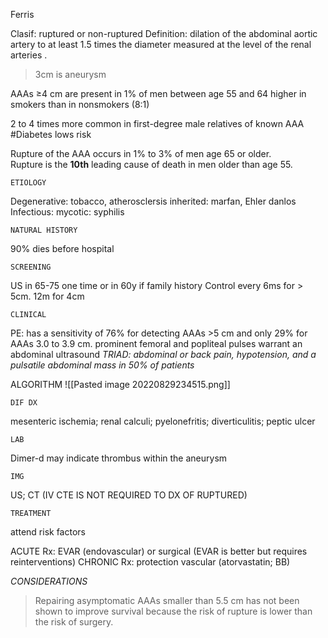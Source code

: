 Ferris

Clasif: ruptured or non-ruptured
Definition: dilation of the abdominal aortic artery to at least 1.5 times the diameter measured at the level of the renal arteries .
> 3cm is aneurysm

AAAs ≥4 cm are present in 1% of men between age 55 and 64 higher in smokers than in nonsmokers (8:1)

2 to 4 times more common in first-degree male relatives of known AAA
#Diabetes lows risk

Rupture of the AAA occurs in 1% to 3% of men age 65 or older.  
Rupture is the **10th** leading cause of death in men older than age 55.

	ETIOLOGY
Degenerative: tobacco, atherosclersis
inherited: marfan, Ehler danlos
Infectious: mycotic: syphilis

	NATURAL HISTORY
90% dies before hospital

	SCREENING
US in 65-75 one time or in 60y if family history
Control every 6ms for > 5cm. 12m for 4cm

	CLINICAL
PE: has a sensitivity of 76% for detecting AAAs >5 cm and only 29% for AAAs 3.0 to 3.9 cm.
prominent femoral and popliteal pulses warrant an abdominal ultrasound
*TRIAD: abdominal or back pain, hypotension, and a pulsatile abdominal mass in 50% of patients*

ALGORITHM
![[Pasted image 20220829234515.png]]

	DIF DX
mesenteric ischemia; renal calculi; pyelonefritis; diverticulitis; peptic ulcer

	LAB
Dimer-d may indicate thrombus within the aneurysm

	IMG
US; CT (IV CTE IS NOT REQUIRED TO DX OF RUPTURED)

	TREATMENT
attend risk factors

ACUTE Rx: EVAR (endovascular) or surgical (EVAR is better but requires reinterventions)
CHRONIC Rx: protection vascular (atorvastatin; BB)

*CONSIDERATIONS*
>Repairing asymptomatic AAAs smaller than 5.5 cm has not been shown to improve survival because the risk of rupture is lower than the risk of surgery.
